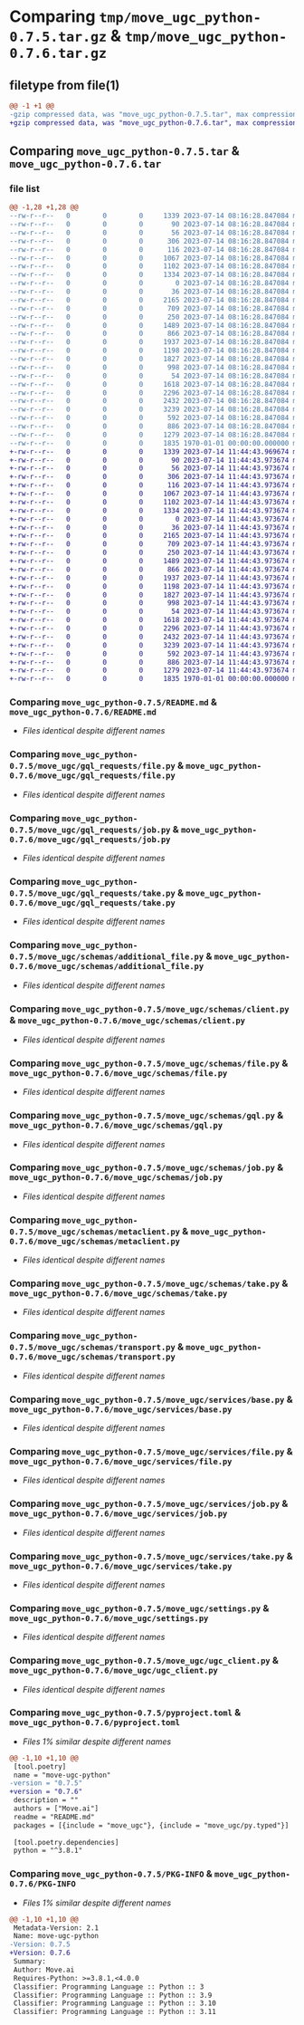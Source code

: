 # Comparing `tmp/move_ugc_python-0.7.5.tar.gz` & `tmp/move_ugc_python-0.7.6.tar.gz`

## filetype from file(1)

```diff
@@ -1 +1 @@
-gzip compressed data, was "move_ugc_python-0.7.5.tar", max compression
+gzip compressed data, was "move_ugc_python-0.7.6.tar", max compression
```

## Comparing `move_ugc_python-0.7.5.tar` & `move_ugc_python-0.7.6.tar`

### file list

```diff
@@ -1,28 +1,28 @@
--rw-r--r--   0        0        0     1339 2023-07-14 08:16:28.847084 move_ugc_python-0.7.5/README.md
--rw-r--r--   0        0        0       90 2023-07-14 08:16:28.847084 move_ugc_python-0.7.5/move_ugc/__init__.py
--rw-r--r--   0        0        0       56 2023-07-14 08:16:28.847084 move_ugc_python-0.7.5/move_ugc/gql_requests/__init__.py
--rw-r--r--   0        0        0      306 2023-07-14 08:16:28.847084 move_ugc_python-0.7.5/move_ugc/gql_requests/additional_file.py
--rw-r--r--   0        0        0      116 2023-07-14 08:16:28.847084 move_ugc_python-0.7.5/move_ugc/gql_requests/client.py
--rw-r--r--   0        0        0     1067 2023-07-14 08:16:28.847084 move_ugc_python-0.7.5/move_ugc/gql_requests/file.py
--rw-r--r--   0        0        0     1102 2023-07-14 08:16:28.847084 move_ugc_python-0.7.5/move_ugc/gql_requests/job.py
--rw-r--r--   0        0        0     1334 2023-07-14 08:16:28.847084 move_ugc_python-0.7.5/move_ugc/gql_requests/take.py
--rw-r--r--   0        0        0        0 2023-07-14 08:16:28.847084 move_ugc_python-0.7.5/move_ugc/py.typed
--rw-r--r--   0        0        0       36 2023-07-14 08:16:28.847084 move_ugc_python-0.7.5/move_ugc/schemas/__init__.py
--rw-r--r--   0        0        0     2165 2023-07-14 08:16:28.847084 move_ugc_python-0.7.5/move_ugc/schemas/additional_file.py
--rw-r--r--   0        0        0      709 2023-07-14 08:16:28.847084 move_ugc_python-0.7.5/move_ugc/schemas/client.py
--rw-r--r--   0        0        0      250 2023-07-14 08:16:28.847084 move_ugc_python-0.7.5/move_ugc/schemas/constants.py
--rw-r--r--   0        0        0     1489 2023-07-14 08:16:28.847084 move_ugc_python-0.7.5/move_ugc/schemas/file.py
--rw-r--r--   0        0        0      866 2023-07-14 08:16:28.847084 move_ugc_python-0.7.5/move_ugc/schemas/gql.py
--rw-r--r--   0        0        0     1937 2023-07-14 08:16:28.847084 move_ugc_python-0.7.5/move_ugc/schemas/job.py
--rw-r--r--   0        0        0     1198 2023-07-14 08:16:28.847084 move_ugc_python-0.7.5/move_ugc/schemas/metaclient.py
--rw-r--r--   0        0        0     1827 2023-07-14 08:16:28.847084 move_ugc_python-0.7.5/move_ugc/schemas/take.py
--rw-r--r--   0        0        0      998 2023-07-14 08:16:28.847084 move_ugc_python-0.7.5/move_ugc/schemas/transport.py
--rw-r--r--   0        0        0       54 2023-07-14 08:16:28.847084 move_ugc_python-0.7.5/move_ugc/services/__init__.py
--rw-r--r--   0        0        0     1618 2023-07-14 08:16:28.847084 move_ugc_python-0.7.5/move_ugc/services/base.py
--rw-r--r--   0        0        0     2296 2023-07-14 08:16:28.847084 move_ugc_python-0.7.5/move_ugc/services/file.py
--rw-r--r--   0        0        0     2432 2023-07-14 08:16:28.847084 move_ugc_python-0.7.5/move_ugc/services/job.py
--rw-r--r--   0        0        0     3239 2023-07-14 08:16:28.847084 move_ugc_python-0.7.5/move_ugc/services/take.py
--rw-r--r--   0        0        0      592 2023-07-14 08:16:28.847084 move_ugc_python-0.7.5/move_ugc/settings.py
--rw-r--r--   0        0        0      886 2023-07-14 08:16:28.847084 move_ugc_python-0.7.5/move_ugc/ugc_client.py
--rw-r--r--   0        0        0     1279 2023-07-14 08:16:28.847084 move_ugc_python-0.7.5/pyproject.toml
--rw-r--r--   0        0        0     1835 1970-01-01 00:00:00.000000 move_ugc_python-0.7.5/PKG-INFO
+-rw-r--r--   0        0        0     1339 2023-07-14 11:44:43.969674 move_ugc_python-0.7.6/README.md
+-rw-r--r--   0        0        0       90 2023-07-14 11:44:43.973674 move_ugc_python-0.7.6/move_ugc/__init__.py
+-rw-r--r--   0        0        0       56 2023-07-14 11:44:43.973674 move_ugc_python-0.7.6/move_ugc/gql_requests/__init__.py
+-rw-r--r--   0        0        0      306 2023-07-14 11:44:43.973674 move_ugc_python-0.7.6/move_ugc/gql_requests/additional_file.py
+-rw-r--r--   0        0        0      116 2023-07-14 11:44:43.973674 move_ugc_python-0.7.6/move_ugc/gql_requests/client.py
+-rw-r--r--   0        0        0     1067 2023-07-14 11:44:43.973674 move_ugc_python-0.7.6/move_ugc/gql_requests/file.py
+-rw-r--r--   0        0        0     1102 2023-07-14 11:44:43.973674 move_ugc_python-0.7.6/move_ugc/gql_requests/job.py
+-rw-r--r--   0        0        0     1334 2023-07-14 11:44:43.973674 move_ugc_python-0.7.6/move_ugc/gql_requests/take.py
+-rw-r--r--   0        0        0        0 2023-07-14 11:44:43.973674 move_ugc_python-0.7.6/move_ugc/py.typed
+-rw-r--r--   0        0        0       36 2023-07-14 11:44:43.973674 move_ugc_python-0.7.6/move_ugc/schemas/__init__.py
+-rw-r--r--   0        0        0     2165 2023-07-14 11:44:43.973674 move_ugc_python-0.7.6/move_ugc/schemas/additional_file.py
+-rw-r--r--   0        0        0      709 2023-07-14 11:44:43.973674 move_ugc_python-0.7.6/move_ugc/schemas/client.py
+-rw-r--r--   0        0        0      250 2023-07-14 11:44:43.973674 move_ugc_python-0.7.6/move_ugc/schemas/constants.py
+-rw-r--r--   0        0        0     1489 2023-07-14 11:44:43.973674 move_ugc_python-0.7.6/move_ugc/schemas/file.py
+-rw-r--r--   0        0        0      866 2023-07-14 11:44:43.973674 move_ugc_python-0.7.6/move_ugc/schemas/gql.py
+-rw-r--r--   0        0        0     1937 2023-07-14 11:44:43.973674 move_ugc_python-0.7.6/move_ugc/schemas/job.py
+-rw-r--r--   0        0        0     1198 2023-07-14 11:44:43.973674 move_ugc_python-0.7.6/move_ugc/schemas/metaclient.py
+-rw-r--r--   0        0        0     1827 2023-07-14 11:44:43.973674 move_ugc_python-0.7.6/move_ugc/schemas/take.py
+-rw-r--r--   0        0        0      998 2023-07-14 11:44:43.973674 move_ugc_python-0.7.6/move_ugc/schemas/transport.py
+-rw-r--r--   0        0        0       54 2023-07-14 11:44:43.973674 move_ugc_python-0.7.6/move_ugc/services/__init__.py
+-rw-r--r--   0        0        0     1618 2023-07-14 11:44:43.973674 move_ugc_python-0.7.6/move_ugc/services/base.py
+-rw-r--r--   0        0        0     2296 2023-07-14 11:44:43.973674 move_ugc_python-0.7.6/move_ugc/services/file.py
+-rw-r--r--   0        0        0     2432 2023-07-14 11:44:43.973674 move_ugc_python-0.7.6/move_ugc/services/job.py
+-rw-r--r--   0        0        0     3239 2023-07-14 11:44:43.973674 move_ugc_python-0.7.6/move_ugc/services/take.py
+-rw-r--r--   0        0        0      592 2023-07-14 11:44:43.973674 move_ugc_python-0.7.6/move_ugc/settings.py
+-rw-r--r--   0        0        0      886 2023-07-14 11:44:43.973674 move_ugc_python-0.7.6/move_ugc/ugc_client.py
+-rw-r--r--   0        0        0     1279 2023-07-14 11:44:43.973674 move_ugc_python-0.7.6/pyproject.toml
+-rw-r--r--   0        0        0     1835 1970-01-01 00:00:00.000000 move_ugc_python-0.7.6/PKG-INFO
```

### Comparing `move_ugc_python-0.7.5/README.md` & `move_ugc_python-0.7.6/README.md`

 * *Files identical despite different names*

### Comparing `move_ugc_python-0.7.5/move_ugc/gql_requests/file.py` & `move_ugc_python-0.7.6/move_ugc/gql_requests/file.py`

 * *Files identical despite different names*

### Comparing `move_ugc_python-0.7.5/move_ugc/gql_requests/job.py` & `move_ugc_python-0.7.6/move_ugc/gql_requests/job.py`

 * *Files identical despite different names*

### Comparing `move_ugc_python-0.7.5/move_ugc/gql_requests/take.py` & `move_ugc_python-0.7.6/move_ugc/gql_requests/take.py`

 * *Files identical despite different names*

### Comparing `move_ugc_python-0.7.5/move_ugc/schemas/additional_file.py` & `move_ugc_python-0.7.6/move_ugc/schemas/additional_file.py`

 * *Files identical despite different names*

### Comparing `move_ugc_python-0.7.5/move_ugc/schemas/client.py` & `move_ugc_python-0.7.6/move_ugc/schemas/client.py`

 * *Files identical despite different names*

### Comparing `move_ugc_python-0.7.5/move_ugc/schemas/file.py` & `move_ugc_python-0.7.6/move_ugc/schemas/file.py`

 * *Files identical despite different names*

### Comparing `move_ugc_python-0.7.5/move_ugc/schemas/gql.py` & `move_ugc_python-0.7.6/move_ugc/schemas/gql.py`

 * *Files identical despite different names*

### Comparing `move_ugc_python-0.7.5/move_ugc/schemas/job.py` & `move_ugc_python-0.7.6/move_ugc/schemas/job.py`

 * *Files identical despite different names*

### Comparing `move_ugc_python-0.7.5/move_ugc/schemas/metaclient.py` & `move_ugc_python-0.7.6/move_ugc/schemas/metaclient.py`

 * *Files identical despite different names*

### Comparing `move_ugc_python-0.7.5/move_ugc/schemas/take.py` & `move_ugc_python-0.7.6/move_ugc/schemas/take.py`

 * *Files identical despite different names*

### Comparing `move_ugc_python-0.7.5/move_ugc/schemas/transport.py` & `move_ugc_python-0.7.6/move_ugc/schemas/transport.py`

 * *Files identical despite different names*

### Comparing `move_ugc_python-0.7.5/move_ugc/services/base.py` & `move_ugc_python-0.7.6/move_ugc/services/base.py`

 * *Files identical despite different names*

### Comparing `move_ugc_python-0.7.5/move_ugc/services/file.py` & `move_ugc_python-0.7.6/move_ugc/services/file.py`

 * *Files identical despite different names*

### Comparing `move_ugc_python-0.7.5/move_ugc/services/job.py` & `move_ugc_python-0.7.6/move_ugc/services/job.py`

 * *Files identical despite different names*

### Comparing `move_ugc_python-0.7.5/move_ugc/services/take.py` & `move_ugc_python-0.7.6/move_ugc/services/take.py`

 * *Files identical despite different names*

### Comparing `move_ugc_python-0.7.5/move_ugc/settings.py` & `move_ugc_python-0.7.6/move_ugc/settings.py`

 * *Files identical despite different names*

### Comparing `move_ugc_python-0.7.5/move_ugc/ugc_client.py` & `move_ugc_python-0.7.6/move_ugc/ugc_client.py`

 * *Files identical despite different names*

### Comparing `move_ugc_python-0.7.5/pyproject.toml` & `move_ugc_python-0.7.6/pyproject.toml`

 * *Files 1% similar despite different names*

```diff
@@ -1,10 +1,10 @@
 [tool.poetry]
 name = "move-ugc-python"
-version = "0.7.5"
+version = "0.7.6"
 description = ""
 authors = ["Move.ai"]
 readme = "README.md"
 packages = [{include = "move_ugc"}, {include = "move_ugc/py.typed"}]
 
 [tool.poetry.dependencies]
 python = "^3.8.1"
```

### Comparing `move_ugc_python-0.7.5/PKG-INFO` & `move_ugc_python-0.7.6/PKG-INFO`

 * *Files 1% similar despite different names*

```diff
@@ -1,10 +1,10 @@
 Metadata-Version: 2.1
 Name: move-ugc-python
-Version: 0.7.5
+Version: 0.7.6
 Summary: 
 Author: Move.ai
 Requires-Python: >=3.8.1,<4.0.0
 Classifier: Programming Language :: Python :: 3
 Classifier: Programming Language :: Python :: 3.9
 Classifier: Programming Language :: Python :: 3.10
 Classifier: Programming Language :: Python :: 3.11
```

